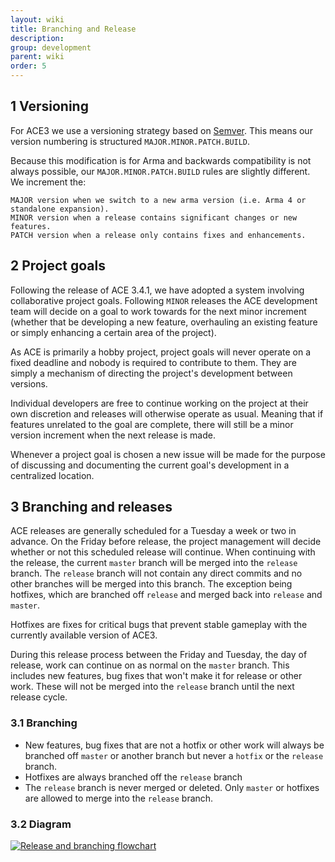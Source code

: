 ```yaml
---
layout: wiki
title: Branching and Release
description:
group: development
parent: wiki
order: 5
---
```



## 1 Versioning

For ACE3 we use a versioning strategy based on <a href="http://semver.org/">Semver</a>. This means our version numbering is structured `MAJOR.MINOR.PATCH.BUILD`.

Because this modification is for Arma and backwards compatibility is not always possible, our `MAJOR.MINOR.PATCH.BUILD` rules are slightly different. We increment the:

    MAJOR version when we switch to a new arma version (i.e. Arma 4 or standalone expansion).
    MINOR version when a release contains significant changes or new features.
    PATCH version when a release only contains fixes and enhancements.

## 2 Project goals

Following the release of ACE 3.4.1, we have adopted a system involving collaborative project goals. Following `MINOR` releases the ACE development team will decide on a goal to work towards for the next minor increment (whether that be developing a new feature, overhauling an existing feature or simply enhancing a certain area of the project).

As ACE is primarily a hobby project, project goals will never operate on a fixed deadline and nobody is required to contribute to them. They are simply a mechanism of directing the project's development between versions.

Individual developers are free to continue working on the project at their own discretion and releases will otherwise operate as usual. Meaning that if features unrelated to the goal are complete, there will still be a minor version increment when the next release is made.

Whenever a project goal is chosen a new issue will be made for the purpose of discussing and documenting the current goal's development in a centralized location.

## 3 Branching and releases

ACE releases are generally scheduled for a Tuesday a week or two in advance. On the Friday before release, the project management will decide whether or not this scheduled release will continue. When continuing  with the release, the current `master` branch will be merged into the `release` branch. The `release` branch will not contain any direct commits and no other branches will be merged into this branch. The exception being hotfixes, which are branched off `release` and merged back into `release` and `master`.

Hotfixes are fixes for critical bugs that prevent stable gameplay with the currently available version of ACE3.

During this release process between the Friday and Tuesday, the day of release, work can continue on as normal on the `master` branch. This includes new features, bug fixes that won't make it for release or other work. These will not be merged into the `release` branch until the next release cycle.

### 3.1 Branching

* New features, bug fixes that are not a hotfix or other work will always be branched off `master` or another branch but never a `hotfix` or the `release` branch.
* Hotfixes are always branched off the `release` branch
* The `release` branch is never merged or deleted. Only `master` or hotfixes are allowed to merge into the `release` branch.

### 3.2 Diagram

<a href="{{ site.baseurl }}/img/wiki/development/release_and_branching.jpg"><img src="{{ site.baseurl }}/img/wiki/development/release_and_branching.jpg" alt="Release and branching flowchart" /></a>
